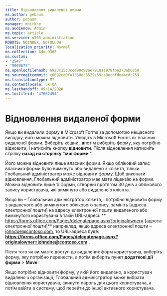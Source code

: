 ```yaml
---
title: Відновлення видаленої форми
ms.author: pebaum
author: pebaum
manager: mnirkhe
ms.audience: Admin
ms.topic: article
ms.service: o365-administration
ROBOTS: NOINDEX, NOFOLLOW
localization_priority: Normal
ms.collection: Adm_O365
ms.custom:
- "2547"
- "9000672"
ms.openlocfilehash: 6923c15c3cce90c98ae79181e978fba273ab6059
ms.sourcegitcommit: c6692ce0fa1358ec3529e59ca0ecdfdea4cdc759
ms.translationtype: MT
ms.contentlocale: uk-UA
ms.lasthandoff: 09/14/2020
ms.locfileid: "47662454"
---
```

# <a name="restore-a-deleted-form"></a>Відновлення видаленої форми

Якщо ви видалили форму в Microsoft Forms за допомогою нещасного випадку, його можна відновити. Увійдіть в Microsoft Forms як власник видаленої форми. Виберіть кошик **, а**потім виберіть форму, яку потрібно відновити, і натисніть кнопку **відновити**. Після відновлення натисніть стрілку **назад на сторінку "мої форми** ".

Його можна відновити лише власник форми. Якщо обліковий запис власника форми було вимкнуто або видалено з клієнта, тільки Глобальний адміністратор може відновити форму. Щоб виконати відновлення, Глобальний адміністратор має мати ліцензію на форми. Можна відновити лише ті форми, створені протягом 30 днів з облікового запису користувача, які вимкнуто або видалено з клієнта.

Якщо ви – Глобальний адміністратор клієнта, і потрібно відновити форму з видаленого або вимкнутого облікового запису, замініть [адреса електронної пошти] на адресу електронної пошти видаленого або вимкнутого користувача в такій URL-адресі: ** https://forms.office.com/Pages/delegatepage.aspx?originalowner= [адреса електронної пошти]** наприклад, якщо адреса електронної пошти – johndoe@contoso.com, то URL-адреса буде: **https://forms.office.com/Pages/delegatepage.aspx?originalowner=johndoe@contoso.com** . 

Після того як ви маєте доступ до видалених форм користувача, виберіть форму, яку потрібно перенести, а потім виберіть пункт **додаткові дії форми**  >  **Move**.

Якщо потрібно відновити форму, у якій його видалено, а користувач видалено з організації, Глобальний адміністратор може вибрати відновлення користувача, скинути пароль для цього користувача, а потім ввійти в систему, щоб перейти до іншої активного користувача. 